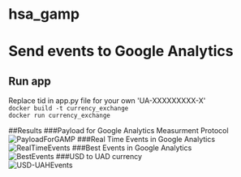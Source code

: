 # hsa_gamp

# Send events to Google Analytics

## Run app
Replace tid in app.py file for your own 'UA-XXXXXXXXX-X'  
```docker build -t currency_exchange```  
```docker run currency_exchange```  

##Results
###Payload for Google Analytics Measurment Protocol  
![PayloadForGAMP](https://user-images.githubusercontent.com/52753625/188312882-a2a89f79-b7eb-4f14-a4a8-396d8ad9edfe.PNG)
###Real Time Events in Google Analytics  
![RealTimeEvents](https://user-images.githubusercontent.com/52753625/188312885-fce5b251-e45a-4568-be18-f1c8c7de154e.PNG)
###Best Events in Google Analytics  
![BestEvents](https://user-images.githubusercontent.com/52753625/188312888-2d18394b-c2d5-4bb4-a1de-05fa7afb4f29.PNG)
###USD to UAD currency  
![USD-UAHEvents](https://user-images.githubusercontent.com/52753625/188312892-a06b9119-06bd-4c49-b19a-fe2236ea3cbe.PNG)
